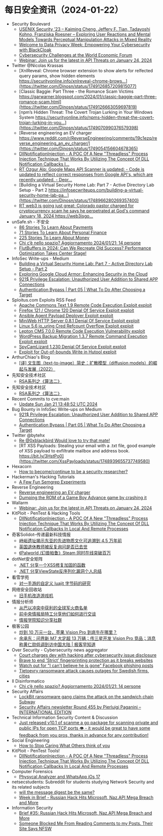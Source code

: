 # 每日安全资讯（2024-01-22）

- Security Boulevard
  - [USENIX Security ’23 – Kaiming Cheng, Jeffery F. Tian, Tadayoshi Kohno, Franziska Roesner – Exploring User Reactions and Mental Models Towards Perceptual Manipulation Attacks in Mixed Reality](https://securityboulevard.com/2024/01/usenix-security-23-kaiming-cheng-jeffery-f-tian-tadayoshi-kohno-franziska-roesner-exploring-user-reactions-and-mental-models-towards-perceptual-manipulation-attacks-in-mixed-reality/)
  - [Welcome to Data Privacy Week: Empowering Your Cybersecurity with BlackCloak](https://securityboulevard.com/2024/01/welcome-to-data-privacy-week-empowering-your-cybersecurity-with-blackcloak/)
  - [Cybersecurity Challenges at the World Economic Forum](https://securityboulevard.com/2024/01/cybersecurity-challenges-at-the-world-economic-forum/)
  - [Webinar: Join us for the latest in API Threats on January 24, 2024](https://securityboulevard.com/2024/01/webinar-join-us-for-the-latest-in-api-threats-on-january-24-2024/)
- Twitter @Nicolas Krassas
  - [XnlReveal: Chrome browser extension to show alerts for relfected query params, show hidden elements https://securityonline.info/xnlreveal-chrome-brows...](https://twitter.com/Dinosn/status/1749126857209815077)
  - [Classic Baggie: Part Three - the Romance Scam Victims https://garwarner.blogspot.com/2024/01/classic-baggie-part-three-romance-scam.html](https://twitter.com/Dinosn/status/1749126663059697819)
  - [npm’s Hidden Threat: The Covert Trojan Lurking in Your Windows System https://securityonline.info/npms-hidden-threat-the-covert-trojan-lurking-in-you...](https://twitter.com/Dinosn/status/1749070990376579398)
  - [Reverse engineering an EV charger https://www.reddit.com/r/ReverseEngineering/comments/19c1ezq/reverse_engineering_an_ev_charger/](https://twitter.com/Dinosn/status/1749054156604678365)
  - [DllNotificationInjection - A POC Of A New "Threadless" Process Injection Technique That Works By Utilizing The Concept Of DLL Notification Callbacks I...](https://twitter.com/Dinosn/status/1749054114162761765)
  - [RT Ozgur Alp: Google Maps API Scanner is updated: - Code is updated to reflect correct responses from Google API's, which are recently updated. - Depr...](https://twitter.com/ozgur_bbh/status/1748972635503915338)
  - [Building a Virtual Security Home Lab: Part 7 - Active Directory Lab Setup - Part 2 https://infosecwriteups.com/building-a-virtual-security-home-lab-pa...](https://twitter.com/Dinosn/status/1748966280269357400)
  - [RT web3 is going just great: Colorado pastor charged for cryptocurrency scam he says he perpetrated at God's command January 18, 2024 https://web3isgo...](https://twitter.com/web3isgreat/status/1748902654565056641)
- unSafe.sh - 不安全
  - [86 Stories To Learn About Payments](https://buaq.net/go-217197.html)
  - [71 Stories To Learn About Personal Finance](https://buaq.net/go-217198.html)
  - [225 Stories To Learn About Money](https://buaq.net/go-217199.html)
  - [Chi c’è nello spazio? Aggiornamento 2024/01/21: 14 persone](https://buaq.net/go-217193.html)
  - [FlutBuffers in 2024: Can We Recreate Old Success? Performance Optimization Takes Center Stage!](https://buaq.net/go-217200.html)
- InfoSec Write-ups - Medium
  - [Building a Virtual Security Home Lab: Part 7 - Active Directory Lab Setup - Part 2](https://infosecwriteups.com/building-a-virtual-security-home-lab-part-7-active-directory-lab-setup-part-2-f203002a40b2?source=rss----7b722bfd1b8d---4)
  - [Exploring Google Cloud Armor: Enhancing Security in the Cloud](https://infosecwriteups.com/exploring-google-cloud-armor-enhancing-security-in-the-cloud-2b3762c92988?source=rss----7b722bfd1b8d---4)
  - [921$ Privilege Escalation: Unauthorized User Addition to Shared APP Connections](https://infosecwriteups.com/921-privilege-escalation-unauthorized-user-addition-to-shared-app-connections-0780134d6cf1?source=rss----7b722bfd1b8d---4)
  - [Authentication Bypass | Part 05 | What To Do After Choosing a Target](https://infosecwriteups.com/authentication-bypass-part-05-what-to-do-after-choosing-a-target-31eddc38029c?source=rss----7b722bfd1b8d---4)
- Sploitus.com Exploits RSS Feed
  - [Apache Commons Text 1.9 Remote Code Execution Exploit exploit](https://sploitus.com/exploit?id=1337DAY-ID-39257&utm_source=rss&utm_medium=rss)
  - [Firefox 121 / Chrome 120 Denial Of Service Exploit exploit](https://sploitus.com/exploit?id=1337DAY-ID-39251&utm_source=rss&utm_medium=rss)
  - [Ansible Agent Payload Deployer Exploit exploit](https://sploitus.com/exploit?id=1337DAY-ID-39254&utm_source=rss&utm_medium=rss)
  - [MiniWeb HTTP Server 0.8.1 Denial Of Service Exploit exploit](https://sploitus.com/exploit?id=1337DAY-ID-39250&utm_source=rss&utm_medium=rss)
  - [Linux 5.6 io_uring Cred Refcount Overflow Exploit exploit](https://sploitus.com/exploit?id=1337DAY-ID-39253&utm_source=rss&utm_medium=rss)
  - [Lepton CMS 7.0.0 Remote Code Execution Vulnerability exploit](https://sploitus.com/exploit?id=1337DAY-ID-39255&utm_source=rss&utm_medium=rss)
  - [WordPress Backup Migration 1.3.7 Remote Command Execution Exploit exploit](https://sploitus.com/exploit?id=1337DAY-ID-39256&utm_source=rss&utm_medium=rss)
  - [SpyCamLizard 1.230 Denial Of Service Exploit exploit](https://sploitus.com/exploit?id=1337DAY-ID-39252&utm_source=rss&utm_medium=rss)
  - [Exploit for Out-of-bounds Write in Hutool exploit](https://sploitus.com/exploit?id=F2B91EC3-8841-55FF-9475-466027B09081&utm_source=rss&utm_medium=rss)
- ArthurChiao's Blog
  - [[译] 文生图（text-to-image）简史：扩散模型（diffusion models）的崛起与发展（2022）](https://arthurchiao.github.io/blog/rise-of-diffusion-based-models-zh/)
- 先知安全技术社区
  - [RSA系列之《算法二》](https://xz.aliyun.com/t/13310)
- 先知安全技术社区
  - [RSA系列之《算法二》](https://xz.aliyun.com/t/13310)
- Recent Commits to cve:main
  - [Update Sun Jan 21 13:48:52 UTC 2024](https://github.com/trickest/cve/commit/7d18a1e2e1503c9ed1125b5623c70249bf1d7318)
- Bug Bounty in InfoSec Write-ups on Medium
  - [921$ Privilege Escalation: Unauthorized User Addition to Shared APP Connections](https://infosecwriteups.com/921-privilege-escalation-unauthorized-user-addition-to-shared-app-connections-0780134d6cf1?source=rss----7b722bfd1b8d--bug_bounty)
  - [Authentication Bypass | Part 05 | What To Do After Choosing a Target](https://infosecwriteups.com/authentication-bypass-part-05-what-to-do-after-choosing-a-target-31eddc38029c?source=rss----7b722bfd1b8d--bug_bounty)
- Twitter @bytehx
  - [Re @0xblackbird Would love to try that mate!](https://twitter.com/bytehx343/status/1748840960782451058)
  - [RT XSS Payloads: Stealing your email with a .txt file, good example of XSS payload to exfiltrate mailbox and address book. https://bit.ly/3HstPo0](https://twitter.com/XssPayloads/status/1748939655737749580)
- Hexacorn
  - [How to become/continue to be a security researcher?](https://www.hexacorn.com/blog/2024/01/21/how-to-become-continue-to-be-a-security-researcher/)
- Hackerman's Hacking Tutorials
  - [A Few Fun Semgrep Experiments](https://parsiya.net/blog/semgrep-fun/)
- Reverse Engineering
  - [Reverse engineering an EV charger](https://www.reddit.com/r/ReverseEngineering/comments/19c1ezq/reverse_engineering_an_ev_charger/)
  - [Dumping the ROM of a Game Boy Advance game by crashing it](https://www.reddit.com/r/ReverseEngineering/comments/19cdru9/dumping_the_rom_of_a_game_boy_advance_game_by/)
- Wallarm
  - [Webinar: Join us for the latest in API Threats on January 24, 2024](https://lab.wallarm.com/webinar-join-us-for-the-latest-in-api-threats-on-january-24-2024/)
- KitPloit - PenTest &amp; Hacking Tools
  - [DllNotificationInjection - A POC Of A New "Threadless" Process Injection Technique That Works By Utilizing The Concept Of DLL Notification Callbacks In Local And Remote Processes](http://www.kitploit.com/2024/01/dllnotificationinjection-poc-of-new.html)
- 奇客Solidot–传递最新科技情报
  - [峙峪遗址揭示东亚的先进物质文化可追溯到 4.5 万年前](https://www.solidot.org/story?sid=77185)
  - [英国退休教师被反复询问是否已去世](https://www.solidot.org/story?sid=77184)
  - [《Palworld /幻兽帕鲁》Steam 同时在线突破百万](https://www.solidot.org/story?sid=77183)
- dotNet安全矩阵
  - [.NET 分享一个XSS修复加固的函数](https://mp.weixin.qq.com/s?__biz=MzUyOTc3NTQ5MA==&mid=2247490436&idx=1&sn=9801a2a1891b0d2af2c55d41d33ee36f&chksm=fa5ab569cd2d3c7fd5b8bc9cac88d99ac7c0c3573df1a41b645442ec7b0591c401e821b16bdb&scene=58&subscene=0#rd)
  - [.NET 分享ViewState反序列化漏洞个人总结](https://mp.weixin.qq.com/s?__biz=MzUyOTc3NTQ5MA==&mid=2247490436&idx=2&sn=2fe805bb24737b18065072b8317d1a2b&chksm=fa5ab569cd2d3c7fceb031f1754faa2518a2daa2dcbb66bda953df27662fdbfe15825ea52c71&scene=58&subscene=0#rd)
- 看雪学苑
  - [对一手游的自定义 luajit 字节码的研究](https://mp.weixin.qq.com/s?__biz=MjM5NTc2MDYxMw==&mid=2458536717&idx=1&sn=fdf1391a87fc7da92ed0816caf71a5b5&chksm=b18d7b8786faf2917568a9dd4beb482bb2b1218b11cb05cfabb904d6e50b197cce487d0bb70d&scene=58&subscene=0#rd)
- 网络安全回收站
  - [旧手机改造游戏机](https://mp.weixin.qq.com/s?__biz=Mzg2MTc1NDAxMA==&mid=2247484063&idx=1&sn=385eabbdd904501cad0d2fa759fe860b&chksm=ce13056af9648c7ceef41ea8409ff9aeea8af2c2c3c311c2f7ac58e84f24a298680076201712&scene=58&subscene=0#rd)
- 情报分析师
  - [从巴以冲突中获利的全球军火商名单](https://mp.weixin.qq.com/s?__biz=MzA3Mjc1MTkwOA==&mid=2650544558&idx=1&sn=e7bd2d11285aeef5b9490f5a9208b4fb&chksm=871137e5b066bef3c64182cc370c040205e7582d97a3db49ff7b6b9cb3ae3d48d1674c1ef4b7&scene=58&subscene=0#rd)
  - [前中央情报局特工分享他们如何进行交谈](https://mp.weixin.qq.com/s?__biz=MzA3Mjc1MTkwOA==&mid=2650544558&idx=2&sn=85f533730a073d3361d80517a2b5ccaf&chksm=871137e5b066bef30e9e54e2ad1214514eb48759d31f204c7971521112551161c903350742ad&scene=58&subscene=0#rd)
  - [情报学院知识分享社群](https://mp.weixin.qq.com/s?__biz=MzA3Mjc1MTkwOA==&mid=2650544558&idx=3&sn=3d893a6f27051a72d1200a0d903258dc&chksm=871137e5b066bef3c29b07a2db601413c1e1d4cd23cebe105892f885d519733ad7f56bb712c4&scene=58&subscene=0#rd)
- 极客公园
  - [炒到 10 万元一台，苹果 Vision Pro 到底牛在哪里？](https://mp.weixin.qq.com/s?__biz=MTMwNDMwODQ0MQ==&mid=2653031794&idx=1&sn=176eeae337518f59d717316b1fb41e77&chksm=7e5770c44920f9d26c6f69406addb963482f714c11b166df5823c4c4c07e340894b27ab83f40&scene=58&subscene=0#rd)
  - [余承东：问界新 M7 大定超 13 万辆；传三星开发 Vision Pro 竞品；消息称黄仁勋低调到访中国大陆 | 极客早知道](https://mp.weixin.qq.com/s?__biz=MTMwNDMwODQ0MQ==&mid=2653031781&idx=1&sn=28a7f959f658c7aad3a1acf04a87ec30&chksm=7e5770d34920f9c5ff28ad002cbad546e4e3be32180e6b46399df7051edb3f15030f913cfb0a&scene=58&subscene=0#rd)
- Over Security - Cybersecurity news aggregator
  - [Court charges dev with hacking after cybersecurity issue disclosure](https://www.bleepingcomputer.com/news/security/court-charges-dev-with-hacking-after-cybersecurity-issue-disclosure/)
  - [Brave to end 'Strict' fingerprinting protection as it breaks websites](https://www.bleepingcomputer.com/news/security/brave-to-end-strict-fingerprinting-protection-as-it-breaks-websites/)
  - [Watch out for "I can't believe he is gone" Facebook phishing posts](https://www.bleepingcomputer.com/news/security/watch-out-for-i-cant-believe-he-is-gone-facebook-phishing-posts/)
  - [Tietoevry ransomware attack causes outages for Swedish firms, cities](https://www.bleepingcomputer.com/news/security/tietoevry-ransomware-attack-causes-outages-for-swedish-firms-cities/)
- Il Disinformatico
  - [Chi c’è nello spazio? Aggiornamento 2024/01/21: 14 persone](http://attivissimo.blogspot.com/2024/01/chi-ce-nello-spazio-aggiornamento.html)
- Security Affairs
  - [LockBit ransomware gang claims the attack on the sandwich chain Subway](https://securityaffairs.com/157852/cyber-crime/lockbit-hacked-sandwich-chain-subway.html)
  - [Security Affairs newsletter Round 455 by Pierluigi Paganini – INTERNATIONAL EDITION](https://securityaffairs.com/157829/breaking-news/security-affairs-newsletter-round-455-by-pierluigi-paganini-international-edition.html)
- Technical Information Security Content & Discussion
  - [Just released v10.1 of scanme a go package for scanning private and public IPs for open TCP ports 👁️ - it would be great to have some feedback from you pros, thanks in advance for any contribution!](https://www.reddit.com/r/netsec/comments/19c58o2/just_released_v101_of_scanme_a_go_package_for/)
- Social Engineering
  - [How to Stop Caring What Others think of you](https://www.reddit.com/r/SocialEngineering/comments/19c5wxe/how_to_stop_caring_what_others_think_of_you/)
- KitPloit - PenTest Tools!
  - [DllNotificationInjection - A POC Of A New "Threadless" Process Injection Technique That Works By Utilizing The Concept Of DLL Notification Callbacks In Local And Remote Processes](http://www.kitploit.com/2024/01/dllnotificationinjection-poc-of-new.html)
- Computer Forensics
  - [Physycal Analyzer and WhatsApp iOs 17](https://www.reddit.com/r/computerforensics/comments/19c9brz/physycal_analyzer_and_whatsapp_ios_17/)
- netsecstudents: Subreddit for students studying Network Security and its related subjects
  - [will the message digest be the same?](https://www.reddit.com/r/netsecstudents/comments/19chmg1/will_the_message_digest_be_the_same/)
  - [Week in Brief - Russian Hack Hits Microsoft, Naz.API Mega Breach and More](https://www.reddit.com/r/netsecstudents/comments/19cahwd/week_in_brief_russian_hack_hits_microsoft_nazapi/)
- Information Security
  - [Brief #35: Russian Hack Hits Microsoft, Naz.API Mega Breach and More](https://www.reddit.com/r/Information_Security/comments/19cajbn/brief_35_russian_hack_hits_microsoft_nazapi_mega/)
  - [Someone Blocked Me From Reading Comments to my Posts. Their Site Says NFSW](https://www.reddit.com/r/Information_Security/comments/19btcuj/someone_blocked_me_from_reading_comments_to_my/)
